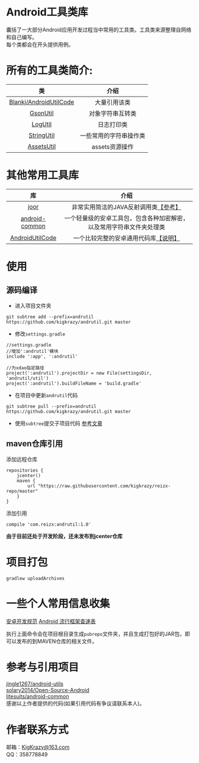 # Android工具类库
囊括了一大部分Android应用开发过程当中常用的工具类。工具类来源整理自网络和自己编写。  
每个类都会在开头提供用例。

# 所有的工具类简介:
| 类 | 介绍 | 
|:-----:|:-----:|
|[Blankj/AndroidUtilCode][7]|大量引用该类|
|[GsonUtil][1]|对象字符串互转类|
|[LogUtil][2]|日志打印类|
|[StringUtil][4]|一些常用的字符串操作类|
|[AssetsUtil][6]|assets资源操作|




# 其他常用工具库
| 库 | 介绍 | 
|:-----:|:-----:|
|[joor][1001]|非常实用简洁的JAVA反射调用类[【参考】][1002]|
|[android-common][1003]|一个轻量级的安卓工具包，包含各种加密解密，以及常用字符串文件夹处理类|
|[AndroidUtilCode][1004]|一个比较完整的安卓通用代码库[【说明】][1005]|

# 使用
## 源码编译
* 进入项目文件夹
```
git subtree add --prefix=andrutil https://github.com/kigkrazy/andrutil.git master
```

* 修改`settings.gradle`
```
//settings.gradle
//增加':andrutil'模块
include ':app', ':andrutil'

//为xdao指定路径
project(':andrutil').projectDir = new File(settingsDir, 'andrutil/util')
project(':andrutil').buildFileName = 'build.gradle'
```

* 在项目中更新`andrutil`代码
```
git subtree pull --prefix=andrutil https://github.com/kigkrazy/andrutil.git master
```

* 使用`subtree`提交子项目代码
[参考文章](https://segmentfault.com/a/1190000003969060)
## maven仓库引用
添加远程仓库
```
repositories {  
    jcenter()  
    maven { 
        url "https://raw.githubusercontent.com/kigkrazy/reizx-repo/master" 
    }  
}  
```
添加引用
```
compile 'com.reizx:andrutil:1.0'
```
**由于目前还处于开发阶段，还未发布到jcenter仓库**

# 项目打包
```
gradlew uploadArchives
```
# 一些个人常用信息收集
[安卓开发规范](https://github.com/Blankj/AndroidStandardDevelop#5-%E8%B5%84%E6%BA%90%E6%96%87%E4%BB%B6%E8%A7%84%E8%8C%83)
[Android 流行框架查速表](https://www.ctolib.com/cheatsheets-Android-ch.html)


执行上面命令会在项目根目录生成`pubrepo`文件夹，并且生成打包好的JAR包，即可以发布的到MAVEN仓库的相关文件。
# 参考与引用项目
[jingle1267/android-utils](https://github.com/jingle1267/android-utils)  
[solary2014/Open-Source-Android](https://github.com/solary2014/Open-Source-Android)  
[litesuits/android-common](https://github.com/litesuits/android-common)  
感谢以上作者提供的代码(如果引用代码有争议请联系本人)。

# 作者联系方式
邮箱：KigKrazy@163.com  
QQ：358778849

[1]: https://github.com/kigkrazy/andrutil/blob/master/util/src/main/java/com/reizx/andrutil/GsonUtils.java
[2]: https://github.com/kigkrazy/andrutil/blob/master/util/src/main/java/com/reizx/andrutil/LogUtils.java
[4]: https://github.com/kigkrazy/andrutil/blob/master/util/src/main/java/com/reizx/andrutil/StringUtils.java
[5]: https://github.com/kigkrazy/andrutil/blob/master/doc/README.md
[6]: https://github.com/kigkrazy/andrutil/blob/master/util/src/main/java/com/reizx/andrutil/AssetsUtil.java
[7]: https://github.com/Blankj/AndroidUtilCode

[1001]: https://github.com/jOOQ/jOOR
[1002]: https://github.com/hl85/openq-blog/blob/75e5a267323e5c84188b2a3199799dab995d43de/posts/joor-source-code-analysis.md
[1003]: https://github.com/litesuits/android-common
[1004]: https://github.com/Blankj/AndroidUtilCode
[1005]: https://github.com/Blankj/AndroidUtilCode/blob/master/utilcode/README-CN.md


